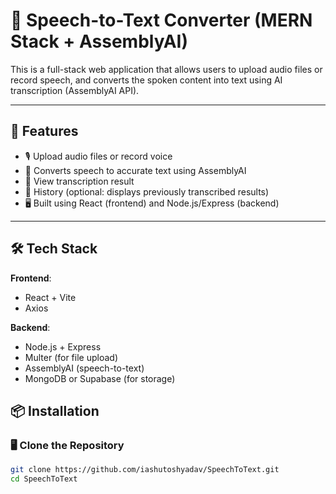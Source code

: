 # 🎤 Speech-to-Text Converter (MERN Stack + AssemblyAI)

This is a full-stack web application that allows users to upload audio files or record speech, and converts the spoken content into text using AI transcription (AssemblyAI API).

---

## 🚀 Features

- 🎙️ Upload audio files or record voice
- 🤖 Converts speech to accurate text using AssemblyAI
- 📜 View transcription result
- 📂 History (optional: displays previously transcribed results)
- 🖥️ Built using React (frontend) and Node.js/Express (backend)

---

## 🛠️ Tech Stack

**Frontend**:
- React + Vite
- Axios

**Backend**:
- Node.js + Express
- Multer (for file upload)
- AssemblyAI (speech-to-text)
- MongoDB or Supabase (for storage)

## 📦 Installation
### 🖥️ Clone the Repository

```bash
git clone https://github.com/iashutoshyadav/SpeechToText.git
cd SpeechToText
